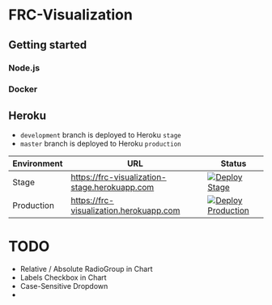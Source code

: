 # FRC-Visualization

## Getting started

### Node.js


### Docker

## Heroku

* ```development``` branch is deployed to Heroku ```stage```
* ```master``` branch is deployed to Heroku ```production```

| Environment | URL                                           | Status |
| ----------- | --------------------------------------------- | ------ |
| Stage       | https://frc-visualization-stage.herokuapp.com | [![Deploy Stage](https://github.com/lukasdanckwerth/frc-visualization/actions/workflows/deploy-stage.yml/badge.svg)](https://github.com/lukasdanckwerth/frc-visualization/actions/workflows/deploy-stage.yml) |
| Production  | https://frc-visualization.herokuapp.com       | [![Deploy Production](https://github.com/lukasdanckwerth/frc-visualization/actions/workflows/deploy-production.yml/badge.svg)](https://github.com/lukasdanckwerth/frc-visualization/actions/workflows/deploy-production.yml) |



# TODO

- Relative / Absolute RadioGroup in Chart
- Labels Checkbox in Chart
- Case-Sensitive Dropdown
-
